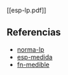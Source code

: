 [[esp-lp.pdf]]

## Referencias
- [norma-lp](./norma-lp.md)
- [esp-medida](./esp-medida.md)
- [fn-medible](./fn-medible.md)
